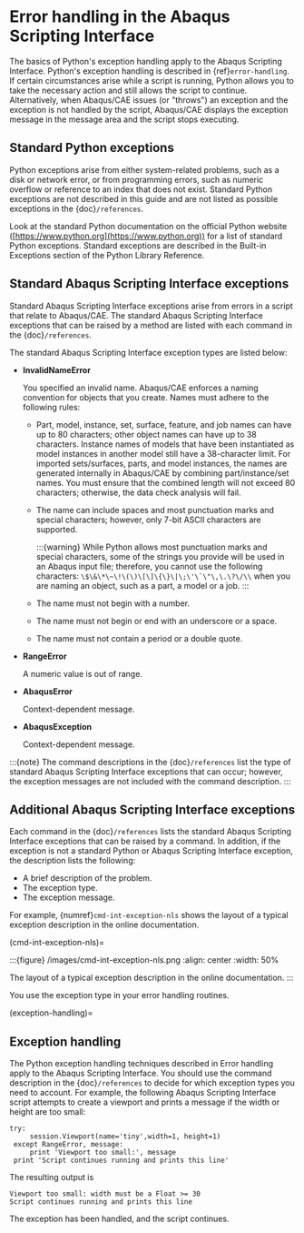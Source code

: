 # Error handling in the Abaqus Scripting Interface

The basics of Python's exception handling apply to the Abaqus Scripting Interface. Python's exception handling is described in {ref}`error-handling`. If certain circumstances arise while a script is running, Python allows you to take the necessary action and still allows the script to continue. Alternatively, when Abaqus/CAE issues (or "throws") an exception and the exception is not handled by the script, Abaqus/CAE displays the exception message in the message area and the script stops executing.

## Standard Python exceptions

Python exceptions arise from either system-related problems, such as a disk or network error, or from programming errors, such as numeric overflow or reference to an index that does not exist. Standard Python exceptions are not described in this guide and are not listed as possible exceptions in the {doc}`/references`.

Look at the standard Python documentation on the official Python website ([https://www.python.org](https://www.python.org)) for a list of standard Python exceptions. Standard exceptions are described in the Built-in Exceptions section of the Python Library Reference.

## Standard Abaqus Scripting Interface exceptions

Standard Abaqus Scripting Interface exceptions arise from errors in a script that relate to Abaqus/CAE. The standard Abaqus Scripting Interface exceptions that can be raised by a method are listed with each command in the {doc}`/references`.

The standard Abaqus Scripting Interface exception types are listed below:

- **InvalidNameError**

  You specified an invalid name. Abaqus/CAE enforces a naming convention for objects that you create. Names must adhere to the following rules:

  - Part, model, instance, set, surface, feature, and job names can have up to 80 characters; other object names can have up to 38 characters. Instance names of models that have been instantiated as model instances in another model still have a 38-character limit. For imported sets/surfaces, parts, and model instances, the names are generated internally in Abaqus/CAE by combining part/instance/set names. You must ensure that the combined length will not exceed 80 characters; otherwise, the data check analysis will fail.

  - The name can include spaces and most punctuation marks and special characters; however, only 7-bit ASCII characters are supported.

    :::{warning}
    While Python allows most punctuation marks and special characters, some of the strings you provide will be used in an Abaqus input file; therefore, you cannot use the following characters: `` \$\&\*\~\!\(\)\[\]\{\}\|\;\'\`\"\,\.\?\/\\ `` when you are naming an object, such as a part, a model or a job.
    :::

  - The name must not begin with a number.

  - The name must not begin or end with an underscore or a space.

  - The name must not contain a period or a double quote.

- **RangeError**

  A numeric value is out of range.

- **AbaqusError**

  Context-dependent message.

- **AbaqusException**

  Context-dependent message.

:::{note}
The command descriptions in the {doc}`/references` list the type of standard Abaqus Scripting Interface exceptions that can occur; however, the exception messages are not included with the command description.
:::

## Additional Abaqus Scripting Interface exceptions

Each command in the {doc}`/references` lists the standard Abaqus Scripting Interface exceptions that can be raised by a command. In addition, if the exception is not a standard Python or Abaqus Scripting Interface exception, the description lists the following:

- A brief description of the problem.
- The exception type.
- The exception message.

For example, {numref}`cmd-int-exception-nls` shows the layout of a typical exception description in the online documentation.

(cmd-int-exception-nls)=

:::{figure} /images/cmd-int-exception-nls.png
:align: center
:width: 50%

The layout of a typical exception description in the online documentation.
:::

You use the exception type in your error handling routines.

(exception-handling)=

## Exception handling

The Python exception handling techniques described in Error handling apply to the Abaqus Scripting Interface. You should use the command description in the {doc}`/references` to decide for which exception types you need to account. For example, the following Abaqus Scripting Interface script attempts to create a viewport and prints a message if the width or height are too small:

```python2
try:
     session.Viewport(name='tiny',width=1, height=1)
 except RangeError, message:
     print 'Viewport too small:', message
 print 'Script continues running and prints this line'
```

The resulting output is

```python2
Viewport too small: width must be a Float >= 30
Script continues running and prints this line
```

The exception has been handled, and the script continues.
